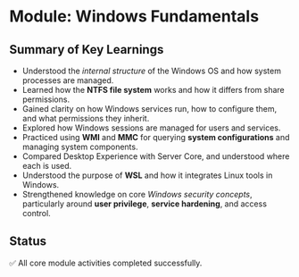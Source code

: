 # Module: Windows Fundamentals

## Summary of Key Learnings

- Understood the *internal structure* of the Windows OS and how system processes are managed.
- Learned how the **NTFS file system** works and how it differs from share permissions.
- Gained clarity on how Windows services run, how to configure them, and what permissions they inherit.
- Explored how Windows sessions are managed for users and services.
- Practiced using **WMI** and **MMC** for querying **system configurations** and managing system components.
- Compared Desktop Experience with Server Core, and understood where each is used.
- Understood the purpose of **WSL** and how it integrates Linux tools in Windows.
- Strengthened knowledge on core *Windows security concepts*, particularly around **user privilege**, **service hardening**, and access control.

## Status
✅ All core module activities completed successfully.
